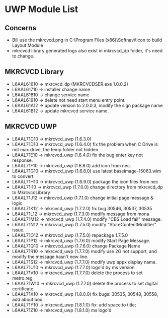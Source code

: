 # UWP Module List

## Concerns
- Bill use the mkrcvcd.png in C:\Program Files (x86)\Softnavi\icon to build Layout Module
- mkrcvcd library generated logs also exist in mkrcvcd_dp folder, it's need to change.

## MKRCVCD Library
- L6AAL61610 -> mkrcvcd_dp (MKRCVCDSER.exe 1.0.0.2)
- L6AAL61710 -> installer change name
- L6AAL61810 -> change service name
- L6AAL61910 -> delete not need start menu entry point. 
- L6AAL61A12 -> update version to 2.0.0.3, modify the sign package name
- L6AAL61B12 -> update mkrcvcd service name.

## MKRCVCD UWP
- L6AAL71C10 -> mkrcvcd_uwp (1.6.3.0)
- L6AAL71D10 -> mkrcvcd_uwp (1.6.4.0)  fix the problem when C Drive is not max drive, the temp folder not hidden.
- L6AAL71E10 -> mkrcvcd_uwp (1.6.4.0) fix the bug enter key not response.
- L6AAL71F10 -> mkrcvcd_uwp (1.6.8.0) add icon from nec.
- L6AAL71G10 -> mkrcvcd_uwp (1.6.8.0) use latest baseimage-15063.wim to convert
- L6AAL71H10 -> mkrcvcd_uwp (1.6.9.0) package the icon files from nec
- L6AAL71I10 -> mkrcvcd_uwp (1.7.0.0) change directory from mkrcvcd_dp to MkrcvcdLibrary
- L6AAL71J12 -> mkrcvcd_uwp (1.7.1.0) change initial page message & logic
- L6AAL71K12 -> mkrcvcd_uwp (1.7.2.0) fix bug 30546, 30537, 30535
- L6AAL71L12 -> mkrcvcd_uwp (1.7.3.0) modify message from mona
- L6AAL71M12 -> mkrcvcd_uwp (1.7.4.0) modify "CBS Load fail" message.
- L6AAL71N12 -> mkrcvcd_uwp (1.7.5.0) modify "StoreContentModifier" issue.
- L6AAL71O12 -> mkrcvcd_uwp (1.7.5.0) repackage 1.7.5.0
- L6AAL71P12 -> mkrcvcd_uwp (1.7.6.0) modify Start Page Message.
- L6AAL71Q10 -> mkrcvcd_uwp (1.7.6.0) change Package Name
- L6AAL71R10 -> mkrcvcd_uwp (1.7.7.0) modify use 2G not support, and modify the message hasn't new line.
- L6AAL71S12 -> mkrcvcd_uwp (1.7.7.0) modify uwp appx display name.
- L6AAL71U10 -> mkrcvcd_uwp (1.7.7.0) logo'd by ms version
- L6AAL71V10 -> mkrcvcd_uwp (1.7.7.0) delete the process to set metro.reg
- L6AAL71W10 -> mkrcvcd_uwp (1.7.7.0) delete the process to set digital certificate.
- L6AAL71X10 -> mkrcvcd_uwp (1.8.0.0) fix bugs: 30535, 30548, 30558, add about box 
- L6AAL71Y10 -> mkrcvcd_uwp (1.8.1.0) fix: add space to title; 
- L6AAL71Z10 -> mkrcvcd_uwp (1.8.1.0) ms logo'd

